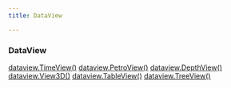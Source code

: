 ```yaml
---
title: DataView

---
```


### DataView

<a href="#" onclick="changeCanvasItem(4)">dataview.TimeView()</a>
<a href="#" onclick="changeCanvasItem(4)">dataview.PetroView()</a>
<a href="#" onclick="changeCanvasItem(4)">dataview.DepthView()</a>
<a href="#" onclick="changeCanvasItem(4)">dataview.View3D()</a>
<a href="#" onclick="changeCanvasItem(4)">dataview.TableView()</a>
<a href="#" onclick="changeCanvasItem(4)">dataview.TreeView()</a>
